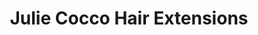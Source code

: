 ---
title: "Julie Cocco Hair Extensions"
url: /cork/julie-cocco-hair-extensions/
shop: hairdresser
---